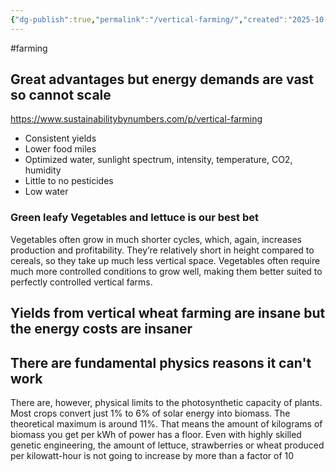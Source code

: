 ```yaml
---
{"dg-publish":true,"permalink":"/vertical-farming/","created":"2025-10-23T17:42:47.809+01:00","updated":"2025-10-23T18:06:08.735+01:00"}
---
```


#farming 

## Great advantages but energy demands are vast so cannot scale
https://www.sustainabilitybynumbers.com/p/vertical-farming

- Consistent yields
- Lower food miles
- Optimized water, sunlight spectrum, intensity, temperature, CO2, humidity
- Little to no pesticides
- Low water

### Green leafy Vegetables and lettuce is our best bet
Vegetables often grow in much shorter cycles, which, again, increases production and profitability. They’re relatively short in height compared to cereals, so they take up much less vertical space. Vegetables often require much more controlled conditions to grow well, making them better suited to perfectly controlled vertical farms.

## Yields from vertical wheat farming are insane but the energy costs are insaner

## There are fundamental physics reasons it can't work
There are, however, physical limits to the photosynthetic capacity of plants. Most crops convert just 1% to 6% of solar energy into biomass. The theoretical maximum is around 11%. That means the amount of kilograms of biomass you get per kWh of power has a floor. Even with highly skilled genetic engineering, the amount of lettuce, strawberries or wheat produced per kilowatt-hour is not going to increase by more than a factor of 10
